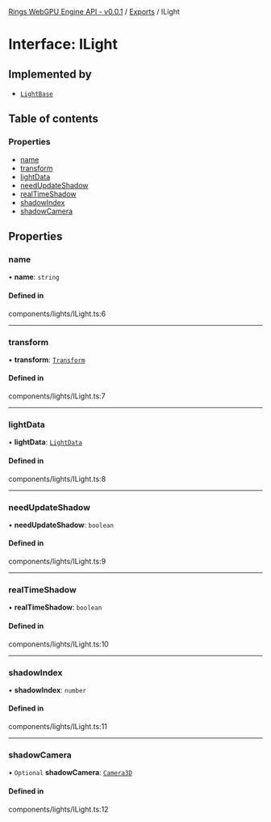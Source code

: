 [Rings WebGPU Engine API - v0.0.1](../README.md) / [Exports](../modules.md) / ILight

# Interface: ILight

## Implemented by

- [`LightBase`](../classes/LightBase.md)

## Table of contents

### Properties

- [name](ILight.md#name)
- [transform](ILight.md#transform)
- [lightData](ILight.md#lightdata)
- [needUpdateShadow](ILight.md#needupdateshadow)
- [realTimeShadow](ILight.md#realtimeshadow)
- [shadowIndex](ILight.md#shadowindex)
- [shadowCamera](ILight.md#shadowcamera)

## Properties

### name

• **name**: `string`

#### Defined in

components/lights/ILight.ts:6

___

### transform

• **transform**: [`Transform`](../classes/Transform.md)

#### Defined in

components/lights/ILight.ts:7

___

### lightData

• **lightData**: [`LightData`](../classes/LightData.md)

#### Defined in

components/lights/ILight.ts:8

___

### needUpdateShadow

• **needUpdateShadow**: `boolean`

#### Defined in

components/lights/ILight.ts:9

___

### realTimeShadow

• **realTimeShadow**: `boolean`

#### Defined in

components/lights/ILight.ts:10

___

### shadowIndex

• **shadowIndex**: `number`

#### Defined in

components/lights/ILight.ts:11

___

### shadowCamera

• `Optional` **shadowCamera**: [`Camera3D`](../classes/Camera3D.md)

#### Defined in

components/lights/ILight.ts:12
